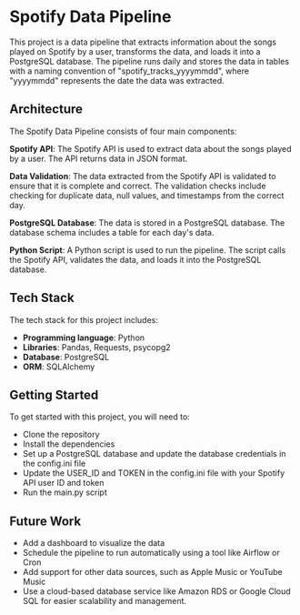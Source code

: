 # Spotify Data Pipeline

This project is a data pipeline that extracts information about the songs played on Spotify by a user, transforms the data, and loads it into a PostgreSQL database. The pipeline runs daily and stores the data in tables with a naming convention of "spotify_tracks_yyyymmdd", where "yyyymmdd" represents the date the data was extracted.

## Architecture
The Spotify Data Pipeline consists of four main components:

**Spotify API**: The Spotify API is used to extract data about the songs played by a user. The API returns data in JSON format.

**Data Validation**: The data extracted from the Spotify API is validated to ensure that it is complete and correct. The validation checks include checking for duplicate data, null values, and timestamps from the correct day.

**PostgreSQL Database**: The data is stored in a PostgreSQL database. The database schema includes a table for each day's data.

**Python Script**: A Python script is used to run the pipeline. The script calls the Spotify API, validates the data, and loads it into the PostgreSQL database.

## Tech Stack
The tech stack for this project includes:
- **Programming language**: Python
- **Libraries**: Pandas, Requests, psycopg2
- **Database**: PostgreSQL
- **ORM**: SQLAlchemy

## Getting Started
To get started with this project, you will need to:

- Clone the repository
- Install the dependencies
- Set up a PostgreSQL database and update the database credentials in the config.ini file
- Update the USER_ID and TOKEN in the config.ini file with your Spotify API user ID and token
- Run the main.py script

## Future Work

- Add a dashboard to visualize the data
- Schedule the pipeline to run automatically using a tool like Airflow or Cron
- Add support for other data sources, such as Apple Music or YouTube Music
- Use a cloud-based database service like Amazon RDS or Google Cloud SQL for easier scalability and management.

